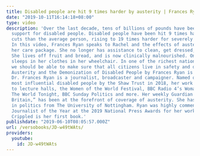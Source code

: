 ```yaml
---
title: Disabled people are hit 9 times harder by austerity | Frances Ryan
date: "2019-10-11T16:14:18+08:00"
type: video
description: 'Over the last decade, tens of billions of pounds have been cut from
  support for disabled people. Disabled people have been hit 9 times harder by austerity
  cuts than the average person, rising to 19 times harder for severely disabled people.
  In this video, Frances Ryan speaks to Rachel and the effects of austerity cuts on
  her care package. She no longer has assistance to clean, get dressed, or into bed.
  She lives off fruit and bread, and is now clinically malnourished. On bad days she
  sleeps in her clothes in her wheelchair. In one of the richest nations on earth,
  we should be able to make sure that all citizens live in safety and dignity. Crippled:
  Austerity and the Demonization of Disabled People by Frances Ryan is out now https://www.versobooks.com/books/2972-crippled
  Dr. Frances Ryan is a journalist, broadcaster and campaigner. Named one of the UK’s
  most influential disabled people by the Shaw Trust in 2018, her work has taken her
  to lecture halls, the Women of the World Festival, BBC Radio 4’s Woman’s Hour and
  The World Tonight, BBC Sunday Politics and more. Her weekly Guardian column, “Hardworking
  Britain,” has been at the forefront of coverage of austerity. She has a doctorate
  in politics from The University of Nottingham. Ryan was highly commended Specialist
  Journalist of the Year at the 2019 National Press Awards for her work on disability.
  Crippled is her first book.'
publishdate: "2019-06-10T08:05:57.000Z"
url: /versobooks/JD-w49tWAts/
providers:
  youtube:
    id: JD-w49tWAts
---
```

